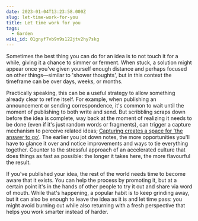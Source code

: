 ```yaml
---
date: 2023-01-04T13:23:58.000Z
slug: let-time-work-for-you
title: Let time work for you
tags:
  - Garden
wiki_id: 01gnyf7vb9n9s122jtv2hy7skg
---
```

Sometimes the best thing you can do for an idea is to not touch it for a while, giving it a chance to simmer or ferment. When stuck, a solution might appear once you've given yourself enough distance and perhaps focused on other things—similar to 'shower thoughts', but in this context the timeframe can be over days, weeks, or months.

Practically speaking, this can be a useful strategy to allow something already clear to refine itself. For example, when publishing an announcement or sending correspondence, it's common to wait until the moment of publishing to both write and send. But scribbling scraps down before the idea is complete, way back at the moment of realizing it needs to be done (even if it's just random words or fragments), can trigger a capture mechanism to perceive related ideas; [Capturing creates a space for 'the answer to go'](https://rosano.hmm.garden/01et5a1fy7zy4pvqe8nywg471m). The earlier you jot down notes, the more opportunities you'll have to glance it over and notice improvements and ways to tie everything together. Counter to the stressful approach of an accelerated culture that does things as fast as possible: the longer it takes here, the more flavourful the result. 

If you've published your idea, the rest of the world needs time to become aware that it exists. You can help the process by promoting it, but at a certain point it's in the hands of other people to try it out and share via word of mouth. While that's happening, a popular habit is to keep grinding away, but it can also be enough to leave the idea as it is and let time pass: you might avoid burning out while also returning with a fresh perspective that helps you work smarter instead of harder.
